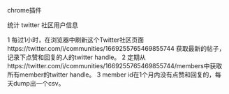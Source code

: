 chrome插件

统计 twitter 社区用户信息

1 每过1小时，在浏览器中刷新这个Twitter社区页面https://twitter.com/i/communities/1669255765469855744 获取最新的帖子，记录下点赞和回复的人的twitter handle。
2 定期从https://twitter.com/i/communities/1669255765469855744/members中获取所有member的twitter handle。
3 member id在1个月内没有点赞和回复的，每天dump出一个csv。
